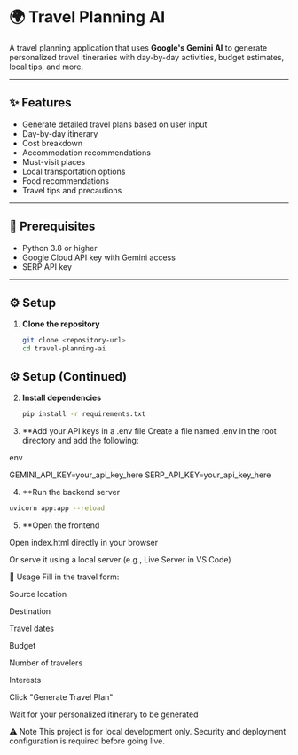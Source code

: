 # 🌍 Travel Planning AI

A travel planning application that uses **Google's Gemini AI** to generate personalized travel itineraries with day-by-day activities, budget estimates, local tips, and more.

---

## ✨ Features

- Generate detailed travel plans based on user input  
- Day-by-day itinerary  
- Cost breakdown  
- Accommodation recommendations  
- Must-visit places  
- Local transportation options  
- Food recommendations  
- Travel tips and precautions

---

## 🔧 Prerequisites

- Python 3.8 or higher  
- Google Cloud API key with Gemini access  
- SERP API key

---

## ⚙️ Setup

1. **Clone the repository**  
   ```bash
   git clone <repository-url>
   cd travel-planning-ai
## ⚙️ Setup (Continued)

2. **Install dependencies**  
   ```bash
   pip install -r requirements.txt
   
3. **Add your API keys in a .env file
Create a file named .env in the root directory and add the following:

env

GEMINI_API_KEY=your_api_key_here
SERP_API_KEY=your_api_key_here

4. **Run the backend server
```bash
uvicorn app:app --reload
```
5. **Open the frontend

Open index.html directly in your browser

Or serve it using a local server (e.g., Live Server in VS Code)



🚀 Usage
Fill in the travel form:

Source location

Destination

Travel dates

Budget

Number of travelers

Interests

Click "Generate Travel Plan"

Wait for your personalized itinerary to be generated

⚠️ Note
This project is for local development only.
Security and deployment configuration is required before going live.

